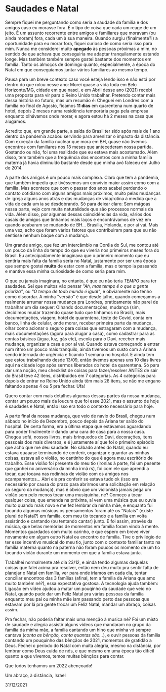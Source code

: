 # Saudades e Natal

Sempre fiquei me perguntando como seria a saudade da família e dos amigos caso eu morasse fora. É o tipo de coisa que cada um reage de um jeito. É um assunto recorrente entre amigos e familiares que moravam (ou ainda moram) fora, cada um à sua maneira.
Quando surgiu (finalmente?!) a oportunidade para eu morar fora, fiquei curioso de como seria isso para mim. Nunca me considerei muito **apegado** às pessoas próximas a mim, no sentido de que achava que conseguiria me adaptar tranquilamente estando longe. Mas também também sempre gostei bastante dos momentos em família. Tanto os almoços de domingo quanto, especialmente, a época do Natal em que conseguíamos juntar vários familiares ao mesmo tempo.

Pausa para um breve contexto caso você esteja lendo isso e não está por dentro do que rolou nesse ano: 
Morei quase a vida toda em Belo Horizonte/MG, cidade em que nasci, e em Abril desse ano (2021) recebi uma proposta para vir para o Reino Unido trabalhar. Pretendo contar mais dessa história no futuro, mas um resumão é: Cheguei em Londres com a família no final de Agosto, ficamos **11 dias** em quarentena num quarto de hotel, depois 2 meses numa residência temporária paga pela empresa enquanto olhávamos onde morar, e agora estou há 2 meses na casa que alugamos.

Acredito que, em grande parte, a saída do Brasil ter sido após mais de 1 ano dentro da pandemia acabou servindo para amenizar o impacto da distância. Com exceção da família nuclear que mora em BH, quase não tivemos encontros com familiares nos 18 meses que antecederam nossa partida. Gostando ou não, foi uma realidade que eu estava mais acostumado. Além disso, tem também que a frequência dos encontros com a minha família materna já havia diminuído bastante desde que minha avó faleceu em Julho de 2014.

A parte dos amigos é um pouco mais complexa. Claro que tem a pandemia, que também impediu que tivéssemos um convívio maior assim como com a família. Mas acontece que com o passar dos anos acabei perdendo o contato cotidiano com alguns amigos mais próximos, muito pelas mudanças de igreja alguns anos atrás e das mudanças de vida/rotina à medida que a vida de cada um ia se desdobrando. Só para deixar claro: Sem mágoas nessa parte, vejo com muita naturalidade que são processos normais da vida.
Além disso, por algumas dessas coincidências da vida, vários dos casais de amigos que tínhamos mais laços e encontrávamos de vez em quando acabaram se mudando de BH... Brasília, Holanda, e por aí vai. Mais uma vez, acho que foram vários fatores que contribuiram para que eu não sentisse nenhum baque com a mudança.

Um grande amigo, que fez um intercâmbio na Coréia do Sul, me contou até um pouco da linha do tempo do que eu viveria nos primeiros meses fora do Brasil. Eu antecipadamente imaginava que o primeiro momento que eu sentiria mais falta da família seria no Natal, justamente por ser uma época que sempre gostei **muito** de estar com a família, mas o tempo ia passando e mantive essa minha curiosidade de como seria para mim. 

O que eu jamais imaginara, no entanto, é que eu não teria *TEMPO* para ter saudades. Sei que muitos vão pensar *"Ah, mas tempo é o que a gente prioriza"*, ou *"O tempo de todo mundo é igual"*, e obviamente não tenho como discordar. A minha "versão" é que desde julho, quando começamos a realmente arrumar nossa mudança pra Londres, praticamente não parei de trabalhar um dia sequer: Olhando documentações, mudança (sim, decidimos mudar trazendo quase tudo que tínhamos no Brasil), mais documentações, viagem, hotel de quarentena, teste de Covid, conta em banco, linha de celular, onde morar, receber primeira parte da mudança, olhar como acionar o seguro para coisas que estragaram com a mudança, mais documentações (agora para alugar a casa), como cadastrar para as contas básicas (água, luz, gás etc), escola para o Davi, receber mais mudança, organizar a casa e por aí vai. Quando estava começando a entrar num ritmo um pouco mais tranquilo, ainda tivemos um susto com a Ariana sendo internada de urgência e ficando 1 semana no hospital. E ainda tem que estou trabalhando desde 13/09, então tivemos apenas uns 10 dias livres aqui na cidade logo após sermos liberados do hotel da quarentena.
Só para dar uma noção, meu checklist de coisas para fazer/resolver ANTES de sair do Brasil teve 42 itens, distribuídos em 7 categorias. As 4 categorias para depois de entrar no Reino Unido ainda têm mais 28 itens, se não me engano faltando apenas 4 ou 5 pra fechar. Ufa!

Quero contar com mais detalhes algumas dessas partes da nossa mudança, contar um pouco mais da loucura que foi esse 2021, mas o assunto de hoje é saudades e Natal, então isso era todo o contexto necessário para hoje.

A parte final da nossa mudança, que veio de navio do Brasil, chegou num sábado no início de Dezembro, pouco depois da Ariana ter saído do hospital. De certa forma, era a última etapa que estávamos aguardando para poder finalmente ir dando uma cara de casa para a nossa casa. Chegou sofá, nossos livros, mais brinquedos do Davi, decorações, itens pessoais dos mais diversos, e é justamente aí que foi o primeiro episódio que acho que me deu saudade. No sábado antes do Natal, quando eu estava quaaase terminando de conferir, organizar e guardar as minhas coisas, estava ali o violão, no cantinho do que é agora meu escritório de trabalho. Esse violão foi presente do meu tio (ironias à parte, foi um pesente que ganhei no aniversário da minha irmã rs), foi com ele que aprendi a tocar, que tocava nas rodinhas de violão com os amigos nos acampamentos...
Abri ele pra conferir se estava tudo ok (isso era necessário por causa do prazo para abrirmos uma solicitação em relação ao seguro da mudança), mas é óbvio que um violonista jamais pega um violão sem pelo menos tocar uma musiquinha, né? Começo a tocar qualquer coisa, que emenda na próxima, aí vem uma música que eu ouvia muito quando mais novo e me fez lembrar da minha mãe, e enquanto fui tocando algumas músicas os pensamentos foram até os "Natais" (existe plural de Natal?) em família, com meu tio tocando e a família em volta assistindo e cantando (ou tentando cantar) junto. E foi assim, através da música, que belas memórias de momentos em família foram vindo à mente. Momentos guardados com muito carinho, e que espero em breve viver novamente em algum outro Natal ou encontro de família. 
Tive o privilégio de ter esse incentivo musical do meu tio, junto com o contexto familiar tanto na família materna quanto na paterna não foram poucos os momento de um tio tocando violão durante um momento em que a família estava junta.

Trabalhei normalmente até dia 23/12, e ainda tendo algumas daquelas coisas que falei acima pra resolver, então nem deu muito pra sentir falta de planejar o Natal em família, ver para onde iríamos em cada dia, tentar conciliar encontros das 3 famílias (afinal, tem a família da Ariana que amo muito também né?), essa expectativa gostosa. A tecnologia ajuda também: Ligação em vídeo ajudou a matar um pouqinho da saudade que veio no Natal, quando pude dar um Feliz Natal pra várias pessoas da família enquanto meu pai ou minha mãe iam passando perto das pessoas que estavam por lá pra gente trocar um Feliz Natal, mandar um abraço, coisas assim.

Pra fechar, não poderia faltar mais uma menção à musica né? Foi um misto de saudade e alegria assistir alguns vídeos que mandaram no grupo da família da minha mãe, a família cantando um hino que minha vó sempre cantava (*conta as bênção, conta quantas são...*), e ouvir pessoas da família contando um pouquinho das bênçãos de 2021, momentos de gratidão a Deus. Fechei o período do Natal com muita alegria, mesmo na distância, por lembrar como Deus cuida de nós, e que mesmo em uma época tão difícil quanto a que vivemos, temos muitas bênçãos para contar.

Que todos tenhamos um 2022 abençoado!

Um abraço, à distância, Israel

31/12/2021	